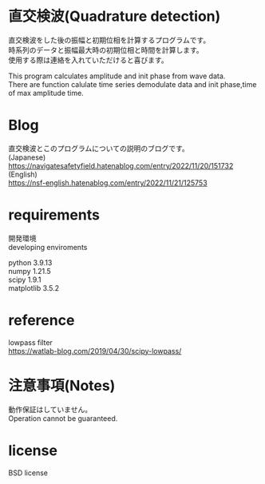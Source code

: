 # 直交検波(Quadrature detection)
直交検波をした後の振幅と初期位相を計算するプログラムです。  
時系列のデータと振幅最大時の初期位相と時間を計算します。  
使用する際は連絡を入れていただけると喜びます。  

This program calculates amplitude and init phase from wave data.  
There are function calulate time series demodulate data and init phase,time of max amplitude time.  

# Blog
直交検波とこのプログラムについての説明のブログです。  
(Japanese)  
https://navigatesafetyfield.hatenablog.com/entry/2022/11/20/151732  
(English)  
https://nsf-english.hatenablog.com/entry/2022/11/21/125753

# requirements
開発環境  
developing enviroments  

python 3.9.13  
numpy  1.21.5  
scipy 1.9.1  
matplotlib 3.5.2  

# reference  
lowpass filter  
https://watlab-blog.com/2019/04/30/scipy-lowpass/

# 注意事項(Notes)  
動作保証はしていません。  
Operation cannot be guaranteed.  

# license  
BSD license  
